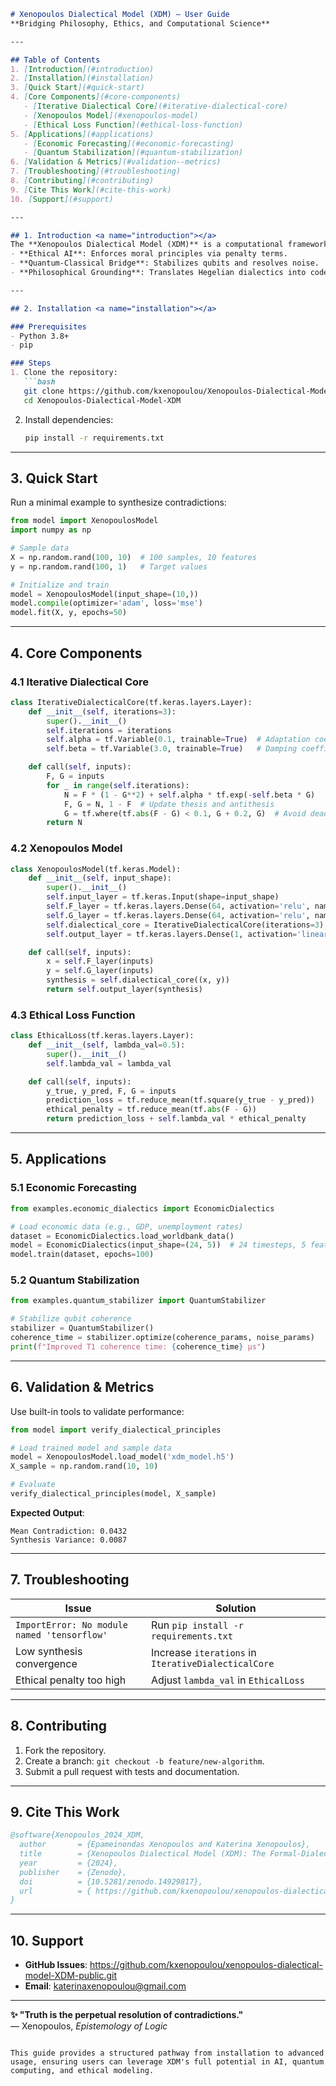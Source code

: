 ```markdown
# Xenopoulos Dialectical Model (XDM) – User Guide  
**Bridging Philosophy, Ethics, and Computational Science**  

---

## Table of Contents  
1. [Introduction](#introduction)  
2. [Installation](#installation)  
3. [Quick Start](#quick-start)  
4. [Core Components](#core-components)  
   - [Iterative Dialectical Core](#iterative-dialectical-core)  
   - [Xenopoulos Model](#xenopoulos-model)  
   - [Ethical Loss Function](#ethical-loss-function)  
5. [Applications](#applications)  
   - [Economic Forecasting](#economic-forecasting)  
   - [Quantum Stabilization](#quantum-stabilization)  
6. [Validation & Metrics](#validation--metrics)  
7. [Troubleshooting](#troubleshooting)  
8. [Contributing](#contributing)  
9. [Cite This Work](#cite-this-work)  
10. [Support](#support)  

---

## 1. Introduction <a name="introduction"></a>  
The **Xenopoulos Dialectical Model (XDM)** is a computational framework that resolves contradictions through iterative synthesis, inspired by dialectical logic. Key features:  
- **Ethical AI**: Enforces moral principles via penalty terms.  
- **Quantum-Classical Bridge**: Stabilizes qubits and resolves noise.  
- **Philosophical Grounding**: Translates Hegelian dialectics into code.  

---

## 2. Installation <a name="installation"></a>  

### Prerequisites  
- Python 3.8+  
- pip  

### Steps  
1. Clone the repository:  
   ```bash  
   git clone https://github.com/kxenopoulou/Xenopoulos-Dialectical-Model-XDM  
   cd Xenopoulos-Dialectical-Model-XDM  
   ```  
2. Install dependencies:  
   ```bash  
   pip install -r requirements.txt  
   ```  

---

## 3. Quick Start <a name="quick-start"></a>  
Run a minimal example to synthesize contradictions:  
```python  
from model import XenopoulosModel  
import numpy as np  

# Sample data  
X = np.random.rand(100, 10)  # 100 samples, 10 features  
y = np.random.rand(100, 1)   # Target values  

# Initialize and train  
model = XenopoulosModel(input_shape=(10,))  
model.compile(optimizer='adam', loss='mse')  
model.fit(X, y, epochs=50)  
```  

---

## 4. Core Components <a name="core-components"></a>  

### 4.1 Iterative Dialectical Core <a name="iterative-dialectical-core"></a>  
```python  
class IterativeDialecticalCore(tf.keras.layers.Layer):  
    def __init__(self, iterations=3):  
        super().__init__()  
        self.iterations = iterations  
        self.alpha = tf.Variable(0.1, trainable=True)  # Adaptation coefficient  
        self.beta = tf.Variable(3.0, trainable=True)   # Damping coefficient  

    def call(self, inputs):  
        F, G = inputs  
        for _ in range(self.iterations):  
            N = F * (1 - G**2) + self.alpha * tf.exp(-self.beta * G)  
            F, G = N, 1 - F  # Update thesis and antithesis  
            G = tf.where(tf.abs(F - G) < 0.1, G + 0.2, G)  # Avoid deadlocks  
        return N  
```  

### 4.2 Xenopoulos Model <a name="xenopoulos-model"></a>  
```python  
class XenopoulosModel(tf.keras.Model):  
    def __init__(self, input_shape):  
        super().__init__()  
        self.input_layer = tf.keras.Input(shape=input_shape)  
        self.F_layer = tf.keras.layers.Dense(64, activation='relu', name='F_layer')  
        self.G_layer = tf.keras.layers.Dense(64, activation='relu', name='G_layer')  
        self.dialectical_core = IterativeDialecticalCore(iterations=3)  
        self.output_layer = tf.keras.layers.Dense(1, activation='linear')  

    def call(self, inputs):  
        x = self.F_layer(inputs)  
        y = self.G_layer(inputs)  
        synthesis = self.dialectical_core((x, y))  
        return self.output_layer(synthesis)  
```  

### 4.3 Ethical Loss Function <a name="ethical-loss-function"></a>  
```python  
class EthicalLoss(tf.keras.layers.Layer):  
    def __init__(self, lambda_val=0.5):  
        super().__init__()  
        self.lambda_val = lambda_val  

    def call(self, inputs):  
        y_true, y_pred, F, G = inputs  
        prediction_loss = tf.reduce_mean(tf.square(y_true - y_pred))  
        ethical_penalty = tf.reduce_mean(tf.abs(F - G))  
        return prediction_loss + self.lambda_val * ethical_penalty  
```  

---

## 5. Applications <a name="applications"></a>  

### 5.1 Economic Forecasting <a name="economic-forecasting"></a>  
```python  
from examples.economic_dialectics import EconomicDialectics  

# Load economic data (e.g., GDP, unemployment rates)  
dataset = EconomicDialectics.load_worldbank_data()  
model = EconomicDialectics(input_shape=(24, 5))  # 24 timesteps, 5 features  
model.train(dataset, epochs=100)  
```  

### 5.2 Quantum Stabilization <a name="quantum-stabilization"></a>  
```python  
from examples.quantum_stabilizer import QuantumStabilizer  

# Stabilize qubit coherence  
stabilizer = QuantumStabilizer()  
coherence_time = stabilizer.optimize(coherence_params, noise_params)  
print(f"Improved T1 coherence time: {coherence_time} μs")  
```  

---

## 6. Validation & Metrics <a name="validation--metrics"></a>  
Use built-in tools to validate performance:  
```python  
from model import verify_dialectical_principles  

# Load trained model and sample data  
model = XenopoulosModel.load_model('xdm_model.h5')  
X_sample = np.random.rand(10, 10)  

# Evaluate  
verify_dialectical_principles(model, X_sample)  
```  
**Expected Output**:  
```  
Mean Contradiction: 0.0432  
Synthesis Variance: 0.0087  
```  

---

## 7. Troubleshooting <a name="troubleshooting"></a>  
| Issue | Solution |  
|-------|----------|  
| `ImportError: No module named 'tensorflow'` | Run `pip install -r requirements.txt` |  
| Low synthesis convergence | Increase `iterations` in `IterativeDialecticalCore` |  
| Ethical penalty too high | Adjust `lambda_val` in `EthicalLoss` |  

---

## 8. Contributing <a name="contributing"></a>  
1. Fork the repository.  
2. Create a branch: `git checkout -b feature/new-algorithm`.  
3. Submit a pull request with tests and documentation.  

---

## 9. Cite This Work <a name="cite-this-work"></a>  
```bibtex  
@software{Xenopoulos_2024_XDM,  
  author       = {Epameinondas Xenopoulos and Katerina Xenopoulos},  
  title        = {Xenopoulos Dialectical Model (XDM): The Formal-Dialectical Matrix of the World},  
  year         = {2024},  
  publisher    = {Zenodo},  
  doi          = {10.5281/zenodo.14929817},  
  url          = { https://github.com/kxenopoulou/xenopoulos-dialectical-model-XDM-public.git
}  
```  

---

## 10. Support <a name="support"></a>  
- **GitHub Issues**: https://github.com/kxenopoulou/xenopoulos-dialectical-model-XDM-public.git  
- **Email**: [katerinaxenopoulou@gmail.com](mailto:katerinaxenopoulou@gmail.com)  

--- 

**✨ "Truth is the perpetual resolution of contradictions."**  
— Xenopoulos, *Epistemology of Logic*  
``` 

This guide provides a structured pathway from installation to advanced usage, ensuring users can leverage XDM's full potential in AI, quantum computing, and ethical modeling.